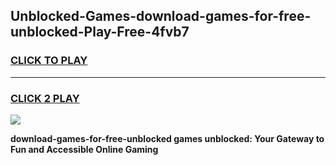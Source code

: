 
## Unblocked-Games-download-games-for-free-unblocked-Play-Free-4fvb7
<h3>
<a href="https://premium76.site?title=download-games-for-free-unblocked&ref=23A">CLICK TO PLAY</a></h3>
<hr>

<h3>
<a href="https://premium76.site?title=download-games-for-free-unblocked&ref=23A">CLICK 2 PLAY</a>
  
</h3>

<a href="https://premium76.site?title=download-games-for-free-unblocked&ref=23A"><img src="https://clearcache.store/games.png"></a>


**download-games-for-free-unblocked games unblocked: Your Gateway to Fun and Accessible Online Gaming**
